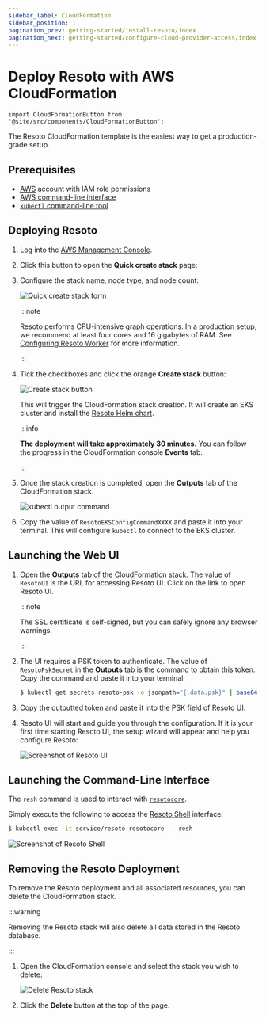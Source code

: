 ```yaml
---
sidebar_label: CloudFormation
sidebar_position: 1
pagination_prev: getting-started/install-resoto/index
pagination_next: getting-started/configure-cloud-provider-access/index
---
```


# Deploy Resoto with AWS CloudFormation

```mdx-code-block
import CloudFormationButton from '@site/src/components/CloudFormationButton';
```

The Resoto CloudFormation template is the easiest way to get a production-grade setup.

## Prerequisites

- [<abbr title="Amazon Web Services">AWS</abbr>](https://aws.amazon.com) account with IAM role permissions
- [AWS command-line interface](https://aws.amazon.com/cli)
- [`kubectl` command-line tool](https://kubernetes.io/docs/reference/kubectl)

## Deploying Resoto

1. Log into the [AWS Management Console](https://console.aws.amazon.com).

2. Click this button to open the **Quick create stack** page:

   <CloudFormationButton />

3. Configure the stack name, node type, and node count:

   ![Quick create stack form](./img/quick-create-form.png)

   :::note

   Resoto performs CPU-intensive graph operations. In a production setup, we recommend at least four cores and 16 gigabytes of RAM. See [Configuring Resoto Worker](../../../../reference/configuration/worker.md#multi-core-machines) for more information.

   :::

4. Tick the checkboxes and click the orange **Create stack** button:

   ![Create stack button](./img/create-stack-button.png)

   This will trigger the CloudFormation stack creation. It will create an EKS cluster and install the [Resoto Helm chart](https://github.com/someengineering/helm-charts).

   :::info

   **The deployment will take approximately 30 minutes.** You can follow the progress in the CloudFormation console **Events** tab.

   :::

5. Once the stack creation is completed, open the **Outputs** tab of the CloudFormation stack.

   ![kubectl output command](./img/eks-cfn-output.png)

6. Copy the value of `ResotoEKSConfigCommandXXXX` and paste it into your terminal. This will configure `kubectl` to connect to the EKS cluster.

## Launching the Web UI

1. Open the **Outputs** tab of the CloudFormation stack. The value of `ResotoUI` is the URL for accessing Resoto UI. Click on the link to open Resoto UI.

   :::note

   The SSL certificate is self-signed, but you can safely ignore any browser warnings.

   :::

2. The UI requires a PSK token to authenticate. The value of `ResotoPskSecret` in the **Outputs** tab is the command to obtain this token. Copy the command and paste it into your terminal:

   ```bash
   $ kubectl get secrets resoto-psk -o jsonpath="{.data.psk}" | base64 -d
   ```

3. Copy the outputted token and paste it into the PSK field of Resoto UI.

4. Resoto UI will start and guide you through the configuration. If it is your first time starting Resoto UI, the setup wizard will appear and help you configure Resoto:

   ![Screenshot of Resoto UI](../../img/resoto-ui.png)

## Launching the Command-Line Interface

The `resh` command is used to interact with [`resotocore`](../../../../concepts/components/core.md).

Simply execute the following to access the [Resoto Shell](../../../../concepts/components/shell.md) interface:

```bash
$ kubectl exec -it service/resoto-resotocore -- resh
```

![Screenshot of Resoto Shell](../../img/resoto-shell.png)

## Removing the Resoto Deployment

To remove the Resoto deployment and all associated resources, you can delete the CloudFormation stack.

:::warning

Removing the Resoto stack will also delete all data stored in the Resoto database.

:::

1. Open the CloudFormation console and select the stack you wish to delete:

   ![Delete Resoto stack](./img/delete-resoto-stack.png)

2. Click the **Delete** button at the top of the page.
